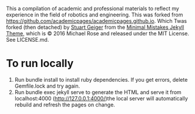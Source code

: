 This a compilation of academic and professional materials to reflect my experience in the field of robotics and engineering. This was forked from https://github.com/academicpages/academicpages.github.io. Which Twas forked (then detached) by [Stuart Geiger](https://github.com/staeiou) from the [Minimal Mistakes Jekyll Theme](https://mmistakes.github.io/minimal-mistakes/), which is © 2016 Michael Rose and released under the MIT License. See LICENSE.md.


# To run locally
1. Run bundle install to install ruby dependencies. If you get errors, delete Gemfile.lock and try again.
2. Run bundle exec jekyll serve to generate the HTML and serve it from localhost:4000 (http://127.0.0.1:4000/)the local server will automatically rebuild and refresh the pages on change.